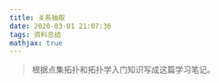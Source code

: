 ```yaml
---
title: 关系抽取
date: 2020-03-01 21:07:36
tags: 资料总结
mathjax: true
---
```

>根据点集拓扑和拓扑学入门知识写成这篇学习笔记。

